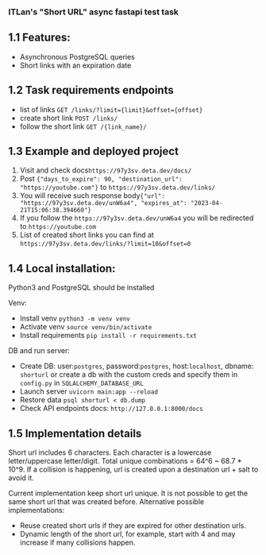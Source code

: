 ### ITLan's "Short URL" async fastapi test task

## 1.1 Features:
- Asynchronous PostgreSQL queries
- Short links with an expiration date

## 1.2 Task requirements endpoints
- list of links `GET /links/?limit={limit}&offset={offset}`
- create short link `POST /links/`
- follow the short link `GET /{link_name}/`

## 1.3 Example and deployed project

1. Visit and check docs`https://97y3sv.deta.dev/docs/`
2. Post `{"days_to_expire": 90, "destination_url": "https://youtube.com"}` to `https://97y3sv.deta.dev/links/`
3. You will receive such response body`{"url": "https://97y3sv.deta.dev/unW6a4", "expires_at": "2023-04-21T15:06:38.394660"}`
4. If you follow the `https://97y3sv.deta.dev/unW6a4` you will be redirected to `https://youtube.com`
5. List of created short links you can find at `https://97y3sv.deta.dev/links/?limit=10&offset=0`


## 1.4 Local installation:

Python3 and PostgreSQL should be installed

Venv:
- Install venv `python3 -m venv venv`
- Activate venv `source venv/bin/activate`
- Install requirements `pip install -r requirements.txt`
   
DB and run server:
- Create DB: user:`postgres`, password:`postgres`, host:`localhost`, dbname: `shorturl` or create a db with the custom creds and specify them in `config.py` in `SQLALCHEMY_DATABASE_URL`
- Launch server `uvicorn main:app --reload`
- Restore data `psql shorturl < db.dump`
- Check API endpoints docs:  `http://127.0.0.1:8000/docs`

## 1.5 Implementation details

Short url includes 6 characters. Each character is a lowercase letter/uppercase letter/digit. Total unique combinations = 64^6 ~ 68.7 * 10^9. If a collision is happening, url is created upon a destination url + salt to avoid it.

Current implementation keep short url unique. It is not possible to get the same short url that was created before.
Alternative possible implementations:
- Reuse created short urls if they are expired for other destination urls.
- Dynamic length of the short url, for example, start with 4 and may increase if many collisions happen.
